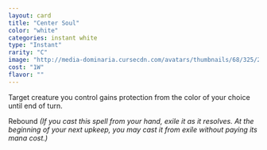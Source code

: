 ```yaml
---
layout: card
title: "Center Soul"
color: "white"
categories: instant white
type: "Instant"
rarity: "C"
image: "http://media-dominaria.cursecdn.com/avatars/thumbnails/68/325/200/283/635618402855958472.png"
cost: "1W"
flavor: ""
---
```


Target creature you control gains protection from the color of your choice until end of turn.

Rebound <em>(If you cast this spell from your hand, exile it as it resolves. At the beginning of your next upkeep, you may cast it from exile without paying its mana cost.)</em>
